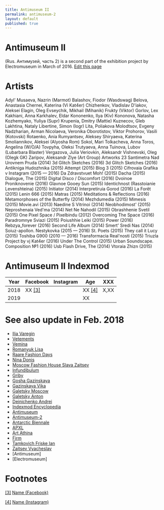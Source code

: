 ```yaml
---
title: Antimuseum II
permalink: antimuseum-2
layout: default
published: true
---
```


# Antimuseum II

(Rus. Антимузей, часть 2) is a second part of the exhibition project by Electromuseum in March of 2016. [Edit this page](http://prose.io/#indexmod/encyclopedia/edit/master/antimuseum-2.md)

# Artists

Adyl' Musaeva, Nazrin (Marmot)
Balashov, Fiodor (Wasdswag)
Belova, Anastasia
Chernei, Katerina (Vi Kat4er)
Chizhenkov, Vladislav
D'iakov, Aleksei
Elagin, Oleg
Evseychik, Mikhail (Mihanik)
Frukty (Viktor)
Gorlov, Lex
Kakhiani, Anna
Karkhalev, Eldar
Kononenko, Ilya (Kiv)
Kononova, Natasha
Kozhemyako, Yuliya (Supr)
Krupenia, Dmitry (Mattie)
Kuznecov, Gleb
Lakhtina, Nataly
Libertine, Simon (Iogr)
Lita, Poliakova
Molodtsov, Evgeny
Nadzharian, Arman
Nicolaeva, Veronika
Oborotistov, Viktor
Prohorov, Vasili (Kotovski)
Rotaenko, Ania
Rumyantsev, Aleksey
Shiryaeva, Katerina
Smoliannikov, Aleksei (Alyosha Rom)
Sokol, Mari
Tolkacheva, Anna
Toros, Angelina (W/O/A)
Tovpyha, Oleksi
Trutyaeva, Anna
Tuinova, Lubov (Lubarbara Blaster)
Vergazova, Julia
Veriovkin, Aleksandr
Vishnevski, Oleg (Olegk GK)
Zaripov, Aleksandr
Zlye (Art Group)
Artworks
23 Santimetra Nad Urovnem Pruda (2014)
3d Glitch Sketches (2016)
3d Glitch Sketches (2016)
Antikniga Hudozhnika (2015)
Attempt (2015)
Blog 3 (2015)
Cifrovaia Grafika v Instagram (2015 — 2016)
Da Zdravstvuet Moh! (2015)
Dacha (2015)
Dialogue, The (2015)
Digital
Disco / Discomfort (2016)
Dvoinoe Proniknovenie (2016)
Glavnoe
Gooey Sun (2015)
Identichnost (Rasstoianie Levenshteina) (2015)
Initiator (2014)
Interpretiruia Gorod (2016)
La Forêt (2015)
Lenin 666 (2015)
Matras (2015)
Meditations & Reflections (2016)
Metamorphoses of the Butterfly (2014)
Mezhdumedia (2015)
Mimesis (2015)
Movie.avi (2013)
Naedine S Vitrinoi (2014)
Neobhodimost' (2015)
Neproshenaia Ved'ma (2014)
Net Ne Nahodil (2015)
Obrashhenie Svetil (2015)
One Pixel Space / Pixelbindu (2012)
Overcoming The Space (2016)
Paradromnye Sviazi (2015)
Poiushhie Leiki (2015)
Power (2016)
Rebzya_forever (2016)
Second Life Album (2014)
Smert' Sredi Nas (2014)
Soiuz-apollon. Nestykovka (2015 — 2016)
St. Poets (2015)
They call it Lucy (2015)
Toshiba G900 (2010 — 2016)
Transformacia Real'nosti (2015)
Triuzla Project by vj Kat4er (2016)
Under The Control (2015)
Urban Soundscape. Composition №1 (2016)
Usb Flash Drive, The (2014)
Vtoraia Zhizn (2015)

# Antimuseum II Indexmod

|Year|Facebook|Instagram|Age|XXX|
|-|-|-|-|-|
|2018|ХХ <span id="a3">[\[3\]](#f3)</span>||ХХ <span id="a4">[\[4\]](#f4)</span>|Х,ХХ|
|2019|||ХХ||

# See also update in Feb. 2018

+ [Ilia Varegin](varegin-ilia)
+ [Vetements](vetements)
+ [Vemina](vemina)
+ [Romanyuk Lisa](romanyuk-lisa)
+ [Raare Fashion Days](raare-fashion-days)
+ [Nina Donis](nina-donis)
+ [Moscow Fashion House Slava Zaitsev](moscow-fashion-house-slava-zaitsev)
+ [Infundibulum](infundibulum)
+ [Griby](griby)
+ [Gosha Gazinskaya](gosha-gazinskaya)
+ [Gazinskaya Vika](gazinskaya-vika)
+ [Galetsky Moscow](galetsky-moscow)
+ [Galetsky Anton](galetsky-anton)
+ [Deinichenko Andrei](deinichenko-andrei)
+ [Indexmod Encyclopedia](indexmod-encyclopedia)
+ [Antimuseum](antimuseum)
+ [Antimuseum-2](antimuseum-2)
+ [Antarctic Biennale](antarctic-biennale)
+ [APXL](apxl)
+ [Art Athina](art-athina)
+ [Firm](firm)
+ [Tamkovich Friske Ian](tamkovich-friske-ian)
+ [Zaitsev Vyacheslav](zaitsev-vyacheslav)
+ [Antimuseum]
+ [Electromuseum]

# Footnotes

[[3]](#a3) <span id="f3"></span> [Name (Facebook)](http://example.net/article)

[[4]](#a4) <span id="f4"></span> [Name (Instagram)](http://example.net/article)

